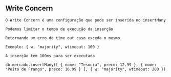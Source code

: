 ## Write Concern

```
O Write Concern é uma configuração que pode ser inserida no insertMany
```

```
Podemos limitar o tempo de execução da inserção
```

```
Retornando um erro de time out caso exceda o mesmo
```

```
Exemplo: { w: "majority", wtimeout: 100 }
```

```
A inserção tem 100ms para ser executada
```

```
db.mercado.insertMany([ { nome: "Tesoura", preco: 12.99 }, { nome: "Peito de Frango", preco: 16.99 } ], { w: "majority", wtimeout: 200 })
```
